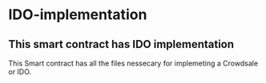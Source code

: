 # IDO-implementation
## This smart contract has IDO implementation

This Smart contract has all the files nessecary for implemeting a Crowdsale or IDO.
